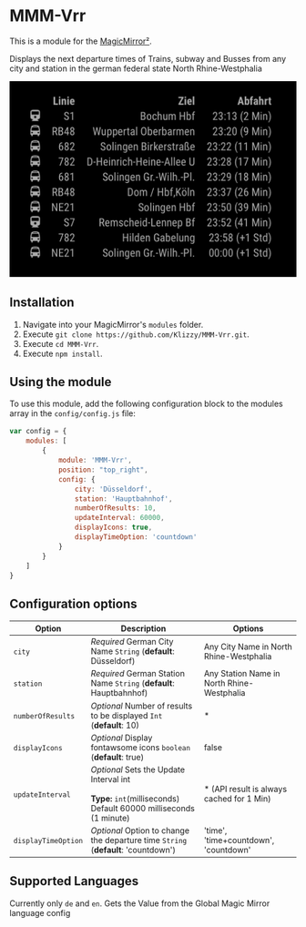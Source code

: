 # MMM-Vrr

This is a module for the [MagicMirror²](https://github.com/MichMich/MagicMirror/).

Displays the next departure times of Trains, subway and Busses from any city and station in the german federal state North Rhine-Westphalia

![German](screen_de.png)

## Installation

1. Navigate into your MagicMirror's `modules` folder.
1. Execute `git clone https://github.com/Klizzy/MMM-Vrr.git`.
1. Execute `cd MMM-Vrr`.
1. Execute `npm install`.

## Using the module

To use this module, add the following configuration block to the modules array in the `config/config.js` file:
```js
var config = {
    modules: [
        {
            module: 'MMM-Vrr',
            position: "top_right",
            config: {
                city: 'Düsseldorf',
                station: 'Hauptbahnhof',
                numberOfResults: 10,
                updateInterval: 60000,
                displayIcons: true,
                displayTimeOption: 'countdown'
            }
        }
    ]
}
```
## Configuration options

| Option           | Description | Options |
|----------------- |---|---
| `city`           | *Required* German City Name `String` (**default**: Düsseldorf) | Any City Name in North Rhine-Westphalia
| `station`        | *Required* German Station Name `String` (**default**: Hauptbahnhof) | Any Station Name in North Rhine-Westphalia
| `numberOfResults`| *Optional* Number of results to be displayed `Int` (**default**: 10) | *
| `displayIcons`   | *Optional* Display fontawsome icons `boolean` (**default**: true) | false
| `updateInterval` | *Optional* Sets the Update Interval int <br><br>**Type:** `int`(milliseconds) <br>Default 60000 milliseconds (1 minute) | * (API result is always cached for 1 Min)
| `displayTimeOption` | *Optional* Option to change the departure time `String` (**default**: 'countdown') | 'time', 'time+countdown', 'countdown'

## Supported Languages

Currently only `de` and `en`. Gets the Value from the Global Magic Mirror language config 
